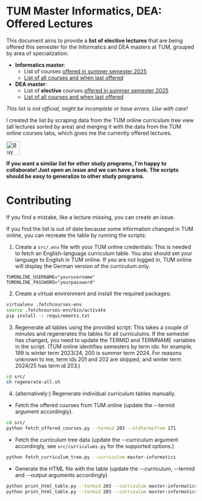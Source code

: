 # TUM Master Informatics, DEA: Offered Lectures

This document aims to provide a **list of elective lectures** that are being offered this semester for the Informatics and DEA masters at TUM, grouped by area of specialization:

- **Informatics master**:
  - List of courses [offered in summer semester 2025](https://vuenc.github.io/TUM-Master-Informatics-Offered-Lectures/informatics-ss25.html)
  - [List of all courses and when last offered](https://vuenc.github.io/TUM-Master-Informatics-Offered-Lectures/informatics-all.html)
- **DEA master**:
  - List of **elective** courses [offered in summer semester 2025](https://vuenc.github.io/TUM-Master-Informatics-Offered-Lectures/dea-ss25.html)
  - [List of all courses and when last offered](https://vuenc.github.io/TUM-Master-Informatics-Offered-Lectures/dea-all.html)

_This list is not official, might be incomplete or have errors. Use with care!_

I created the list by scraping data from the TUM online curriculum tree view (all lectures sorted by area) and merging it with the data from the TUM online courses tabs, which gives me the currently offered lectures.

<a href='https://ko-fi.com/K3K6135GAH' target='_blank'><img height='36' style='border:0px;height:36px;' src='https://storage.ko-fi.com/cdn/kofi2.png?v=3' border='0' alt='Buy Me a Coffee at ko-fi.com' /></a>

**If you want a similar list for other study programs, I'm happy to collaborate! Just open an issue and we can have a look. The scripts should be easy to generalize to other study programs.**

# Contributing

If you find a mistake, like a lecture missing, you can create an issue.

If you find the list is out of date because some information changed in TUM online, you can recreate the table by running the scripts:

1. Create a `src/.env` file with your TUM online credentials: This is needed to fetch an English-language curriculum table. You also should set your language to English in TUM online. If you are not logged in, TUM online will display the German version of the curriculum only.

```
TUMONLINE_USERNAME="yourusername"
TUMONLINE_PASSWORD="yourpassword"
```

2. Create a virtual environment and install the required packages:

```sh
virtualenv .fetchcourses-env
source .fetchcourses-env/bin/activate
pip install -r requirements.txt
```

3. Regenerate all tables using the provided script: This takes a couple of minutes and regenerates the tables for all curriculums. If the semester has changed, you need to update the TERMID and TERMNAME variables in the script. (TUM online identifies semesters by term ids: for example, 199 is winter term 2023/24, 200 is summer term 2024. For reasons unknown to me, term ids 201 and 202 are skipped, and winter term 2024/25 has term id 203.)

```sh
cd src/
sh regenerate-all.sh
```

4. (alternatively:) Regenerate individual curriculum tables manually.

- Fetch the offered courses from TUM online (update the --termid argument accordingly).

```sh
cd src/
python fetch_offered_courses.py --termid 203 --oldtermsfrom 171
```

- Fetch the curriculum tree data (update the --curriculum argument accordingly, see `src/curriculums.py` for the supported options.)

```sh
python fetch_curriculum_tree.py --curriculum master-informatics
```

- Generate the HTML file with the table (update the --curriculum, --termid and --output arguments accordingly)

```sh
python print_html_table.py --termid 203 --curriculum master-informatics --output "../informatics-ws24-25.html"
python print_html_table.py --termid 203 --curriculum master-informatics --oldtermsfrom 171 --output ../informatics-all.html
```
